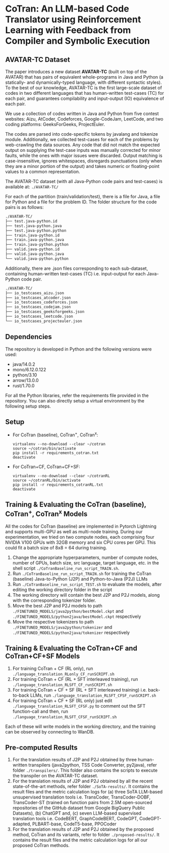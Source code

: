 # CoTran: An LLM-based Code Translator using Reinforcement Learning with Feedback from Compiler and Symbolic Execution

## AVATAR-TC Dataset

The paper introduces a new dataset **AVATAR-TC** (built on top of the AVATAR) that has pairs of equivalent whole-programs in Java and Python (a statically- and dynamically-typed language, with different syntactic styles). To the best of our knowledge, AVATAR-TC is the first large-scale dataset of codes in two different languages that has human-written test-cases (TC) for each pair, and guarantees compilability and input-output (IO) equivalence of each pair. 

We use a collection of codes written in Java and Python from five contest websites: Aizu, AtCoder, Codeforces, Google-CodeJam, LeetCode, and two coding platforms: GeeksForGeeks, ProjectEuler.

The codes are parsed into code-specific tokens by javalang and tokenize module. Additionally, we collected test-cases for each of the problems by web-crawling the data sources. Any code that did not match the expected output on supplying the test-case inputs was manually corrected for minor faults, while the ones with major issues were discarded. Output matching is case-insensitive, ignores whitespaces, disregards punctuations (only when they are a minor portion of the output) and takes numeric or floating-point values to a common representation.

The AVATAR-TC dataset (with all Java-Python code pairs and test-cases) is available at: `./AVATAR-TC/` 

For each of the partition (train/validation/test), there is a file for Java, a file for Python and a file for the problem ID. The folder structure for the code pairs is as follows:

```bash
./AVATAR-TC/
├── test.java-python.id
├── test.java-python.java
├── test.java-python.python
├── train.java-python.id
├── train.java-python.java
├── train.java-python.python
├── valid.java-python.id
├── valid.java-python.java
└── valid.java-python.python
```

Additionally, there are .json files corresponding to each sub-dataset, containing human-written test-cases (TC) i.e. input-output for each Java-Python code pair.

```bash
./AVATAR-TC/
├── io_testcases_aizu.json
├── io_testcases_atcoder.json
├── io_testcases_codeforces.json
├── io_testcases_codejam.json
├── io_testcases_geeksforgeeks.json
├── io_testcases_leetcode.json
└── io_testcases_projecteuler.json
```

## Dependencies
The repository is developed in Python and the following versions were used:
- java/14.0.2
- mono/6.12.0.122
- python/3.10
- arrow/13.0.0
- rust/1.70.0

For all the Python libraries, refer the requirements file provided in the repository. You can also directly setup a virtual environment by the following setup steps.

## Setup
 - For CoTran (baseline), CoTran<sup>+</sup>, CoTran<sup>x</sup>:
   
     ```
     virtualenv --no-download --clear ~/cotran
     source ~/cotran/bin/activate
     pip install -r requirements_cotran.txt
     deactivate
     ```
 - For CoTran+CF, CoTran+CF+SF:
   
     ```
     virtualenv --no-download --clear ~/cotranRL
     source ~/cotranRL/bin/activate
     pip install -r requirements_cotranRL.txt
     deactivate
     ```

## Training \& Evaluating the CoTran (baseline), CoTran<sup>+</sup>, CoTran<sup>x</sup> Models

All the codes for CoTran (baseline) are implemented in Pytorch Lightning and supports multi-GPU as well as multi-node training. During our experimentation, we tried on two compute nodes, each comprising four NVIDIA V100 GPUs with 32GB memory and six CPU cores per GPU. This could fit a batch size of 8x8 = 64 during training.

1. Change the appropriate hyperparameters, number of compute nodes, number of GPUs, batch size, src language, target language, etc. in the shell script `./CoTranBaseline_run_script_TRAIN.sh`.
2. Run `./CoTranBaseline_run_script_TRAIN.sh` for training the CoTran (baseline) Java-to-Python (J2P) and Python-to-Java (P2J) LLMs
3. Run `./CoTranBaseline_run_script_TEST.sh` to evaluate the models, after editing the working directory folder in the script
4. The working directory will contain the best J2P and P2J models, along with the corresponding tokenizer folder.
5. Move the best J2P and P2J models to path `./FINETUNED_MODELS/java2python/bestModel.ckpt` and `./FINETUNED_MODELS/python2java/bestModel.ckpt` respectively
6. Move the respective tokenizers to path `./FINETUNED_MODELS/java2python/tokenizer` and `./FINETUNED_MODELS/python2java/tokenizer` respectively

## Training \& Evaluating the CoTran+CF and CoTran+CF+SF Models
1. For training CoTran + CF (RL only), run `./language_translation_RLonly_CF_runSCRIPT.sh`
2. For training CoTran + CF (RL + SFT interleaved training), run `./language_translation_RLSFT_CF_runSCRIPT.sh`
3. For training CoTran + CF + SF (RL + SFT interleaved training) i.e. back-to-back LLMs, run `./language_translation_RLSFT_CFSF_runSCRIPT.sh`
4. For training CoTran + CF + SF (RL only) just edit `./language_translation_RLSFT_CFSF.py` to comment out the SFT function-call and then, run `./language_translation_RLSFT_CFSF_runSCRIPT.sh`

Each of these will write models in the working directory, and the training can be observed by connecting to WanDB.

## Pre-computed Results
1. For the translation results of J2P and P2J obtained by three human-written transpilers (java2python, TSS Code Converter, py2java), refer folder `./transpilers/`. This folder also contains the scripts to execute the transpiler on the AVATAR-TC dataset.
2. For the translation results of J2P and P2J obtained by all the recent state-of-the-art methods, refer folder `./SoTA-results/`. It contains the result files and the metric calculation logs for (a) three SoTA LLM-based unsupervised translation tools i.e. TransCoder, TransCoder-DOBF, TransCoder-ST (trained on function pairs from 2.5M open-sourced repositories of the GitHub dataset from Google BigQuery Public Datasets), (b) ChatGPT and, (c) seven LLM-based supervised translation tools i.e. CodeBERT, GraphCodeBERT, CodeGPT, CodeGPT-adapted, PLBART-base, CodeT5-base, PPOCoder
3. For the translation results of J2P and P2J obtained by the proposed method, CoTran and its variants, refer to folder `./proposed-results/`. It contains the result files and the metric calculation logs for all our proposed CoTran methods.
